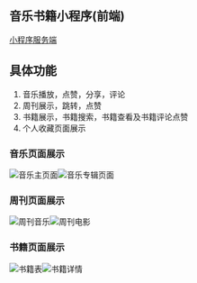 
## 音乐书籍小程序(前端)

[小程序服务端](https://github.com/YuanWenLai/wc_server)



## 具体功能
1. 音乐播放，点赞，分享，评论
2. 周刊展示，跳转，点赞
3. 书籍展示，书籍搜索，书籍查看及书籍评论点赞 
4. 个人收藏页面展示 

### 音乐页面展示

![音乐主页面](https://raw.githubusercontent.com/YuanWenLai/myImg/master/wc1-1.png)![音乐专辑页面](https://raw.githubusercontent.com/YuanWenLai/myImg/master/we1-2.png)

### 周刊页面展示
![周刊音乐](https://raw.githubusercontent.com/YuanWenLai/myImg/master/wc2-1.png)![周刊电影](https://raw.githubusercontent.com/YuanWenLai/myImg/master/wc2-2.png)

### 书籍页面展示

![书籍表](https://raw.githubusercontent.com/YuanWenLai/myImg/master/wc3-1.png)![书籍详情](https://raw.githubusercontent.com/YuanWenLai/myImg/master/wc3-2.png)